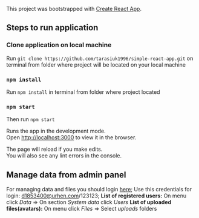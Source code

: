 This project was bootstrapped with [Create React App](https://github.com/facebook/create-react-app).

## Steps to run application

### Clone application on local machine

Run `git clone https://github.com/tarasiuk1996/simple-react-app.git` on terminal from folder where project will be located on your local machine 

### `npm install`

Run `npm install` in terminal from folder where project located 

### `npm start`

Then run `npm start`

Runs the app in the development mode.<br />
Open [http://localhost:3000](http://localhost:3000) to view it in the browser.

The page will reload if you make edits.<br />
You will also see any lint errors in the console.

## Manage data from admin panel

For managing data and files you should login [here](https://develop.backendless.com/);
Use this credentials for login: d1853400@urhen.com/123123;
**List of registered users:** On menu click *Data* => On section *System data* click *Users*
**List of uploaded files(avatars):** On menu click *Files* => Select *uploads* folders
